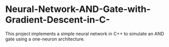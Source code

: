 # Neural-Network-AND-Gate-with-Gradient-Descent-in-C-
This project implements a simple neural network in C++ to simulate an AND gate using a one-neuron architecture.
